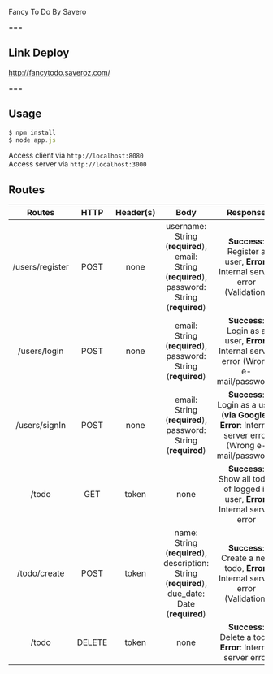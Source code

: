 Fancy To Do By Savero

===
## Link Deploy
http://fancytodo.saveroz.com/

===
## Usage
```javascript
$ npm install
$ node app.js
```
Access client via `http://localhost:8080`<br>
Access server via `http://localhost:3000`

##  Routes
|Routes|HTTP|Header(s)|Body|Response|Description| 
|:--:|:--:|:--:|:--:|:--:|:--:|
|/users/register  |POST  |none|username: String (**required**), email: String (**required**),  password: String (**required**)|**Success**: Register a user, **Error**: Internal server error (Validation)|Register a user|
|/users/login  |POST  |none|email: String (**required**),  password: String (**required**)|**Success**: Login as a user, **Error**: Internal server error (Wrong e-mail/password)|Login as a user|
|/users/signIn  |POST  |none|email: String (**required**),  password: String (**required**)|**Success**: Login as a user (**via Google**), **Error**: Internal server error (Wrong e-mail/password)|Login as a user (**via Google**)|
|/todo  |GET  |token|none|**Success**: Show all todos of logged in user, **Error**: Internal server error|Show tasks of logged in user|
|/todo/create  |POST  |token|name: String (**required**), description: String (**required**), due_date: Date (**required**)|**Success**: Create a new todo, **Error**: Internal server error (Validation)|Create a new todo
|/todo  |DELETE|token|none|**Success**: Delete a todo, **Error**: Internal server error|Delete a todo|
